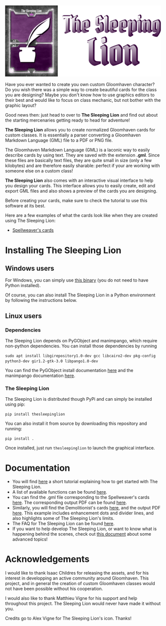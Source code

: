 ![](src/thesleepinglion/gui_images/full_icon.png)

Have you ever wanted to create you own custom Gloomhaven character? Do you wish there was a simple way to create beautiful cards for the class you are designing? Maybe you don't know how to use graphics editors to their best and would like to focus on class mechanic, but not bother with the graphic layout?

Good news then: just head to over to **The Sleeping Lion** and find out about the starting mercenaries getting ready to head for adventure!

**The Sleeping Lion** allows you to create normalized Gloomhaven cards for custom classes. It is essentially a parser converting a Gloomhaven Markdown Language (GML) file to a PDF or PNG file.

The Gloomhaven Markdown Language (GML) is a laconic way to easily describe cards by using text. They are saved with the extension **.gml**. Since these files are basically text files, they are quite small in size (only a few kilobytes) and are therefore easily sharable: perfect if your are working with someone else on a custom class!

**The Sleeping Lion** also comes with an interactive visual interface to help you design your cards. This interface allows you to easily create, edit and export GML files and also shows a preview of the cards you are designing.

Before creating your cards, make sure to check the tutorial to use this software at its best.

Here are a few examples of what the cards look like when they are created using The Sleeping Lion:
- [Spellweaver's cards](https://github.com/GVigne/TheSleepingLion/raw/main/src/thesleepinglion/docs/Spellweaver.pdf)

# Installing The Sleeping Lion
## Windows users

For Windows, you can simply use [this binary](https://github.com/GVigne/TheSleepingLion/raw/main/TheSleepingLion_WindowsInstaller.exe) (you do not need to have Python installed).

Of course, you can also install The Sleeping Lion in a Python environment by following the instructions below.

## Linux users
### Dependencies
The Sleeping Lion depends on PyGObject and manimpango, which require non-python dependencies. You can install those dependencies by running

`sudo apt install libgirepository1.0-dev gcc libcairo2-dev pkg-config python3-dev gir1.2-gtk-3.0 libpango1.0-dev`

You can find the PyGObject install documentation [here](https://pygobject.readthedocs.io/en/latest/getting_started.html) and the manimpango documentation [here](https://pypi.org/project/ManimPango/).

### The Sleeping Lion

The Sleeping Lion is distributed though PyPi and can simply be installed using pip:

`pip install thesleepinglion`

You can also install it from source by downloading this repository and running:

`pip install .`

Once installed, just run `thesleepinglion` to launch the graphical interface.

# Documentation
- You will find [here](https://github.com/GVigne/TheSleepingLion/raw/main/src/thesleepinglion/docs/tutorial.pdf) a short tutorial explaining how to get started with The Sleeping Lion.
- A list of available functions can be found [here](https://github.com/GVigne/TheSleepingLion/raw/main/src/thesleepinglion/docs/available_functions.pdf).
- You can find the .gml file corresponding to the Spellweaver's cards [here](https://github.com/GVigne/TheSleepingLion/raw/main/src/thesleepinglion/docs/Spellweaver.gml). The corresponding output PDF can be found [here](https://github.com/GVigne/TheSleepingLion/raw/main/src/thesleepinglion/docs/Spellweaver.pdf).
- Similarly, you will find the Demolitionist's cards [here](https://github.com/GVigne/TheSleepingLion/raw/main/src/thesleepinglion/docs/Demolitionist.gml), and the output PDF [here](https://github.com/GVigne/TheSleepingLion/raw/main/src/thesleepinglion/docs/Demolitionist.pdf). This example includes enhancement dots and divider lines, and also highlights some of The Sleeping Lion's limits.
- The FAQ for The Sleeping Lion can be found [here](https://github.com/GVigne/TheSleepingLion/raw/main/src/thesleepinglion/docs/FAQ.md).
- If you want to help develop The Sleeping Lion, or want to know what is happening behind the scenes, check out [this document](https://github.com/GVigne/TheSleepingLion/raw/main/src/thesleepinglion/docs/advanced_topics.pdf) about some advanced topics!

# Acknowledgements
I would like to thank Isaac Childres for releasing the assets, and for his interest in developping an active community around Gloomhaven. This project, and in general the creation of custom Gloomhaven classes would not have been possible without his cooperation.

I would also like to thank Matthieu Vigne for his support and help throughout this project. The Sleeping Lion would never have made it without you.

Credits go to Alex Vigne for The Sleeping Lion's icon. Thanks!
